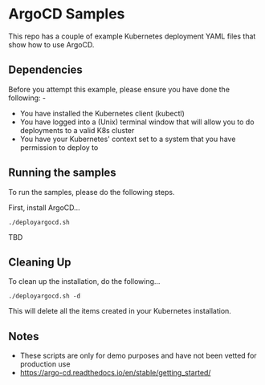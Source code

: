 ArgoCD Samples
==============

This repo has a couple of example Kubernetes deployment YAML files that show how to use ArgoCD.

Dependencies
------------
Before you attempt this example, please ensure you have done the following: -
- You have installed the Kubernetes client (kubectl)
- You have logged into a (Unix) terminal window that will allow you to do deployments to a valid K8s cluster
- You have your Kubernetes' context set to a system that you have permission to deploy to

Running the samples
-------------------
To run the samples, please do the following steps.

First, install ArgoCD...

    ./deployargocd.sh

TBD

Cleaning Up
-----------
To clean up the installation, do the following...

    ./deployargocd.sh -d

This will delete all the items created in your Kubernetes installation.

Notes
-----
- These scripts are only for demo purposes and have not been vetted for production use
- https://argo-cd.readthedocs.io/en/stable/getting_started/